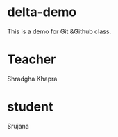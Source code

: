 # delta-demo
This is a demo for Git &amp;Github class.


# Teacher
Shradgha Khapra

# student
Srujana